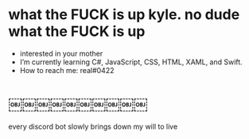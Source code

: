 # what the FUCK is up kyle. no dude what the FUCK is up
- interested in your mother
- I’m currently learning C#, JavaScript, CSS, HTML, XAML, and Swift.
-  How to reach me: real#0422
# ￼￼￼￼￼￼￼￼￼￼

every discord bot slowly brings down my will to live
